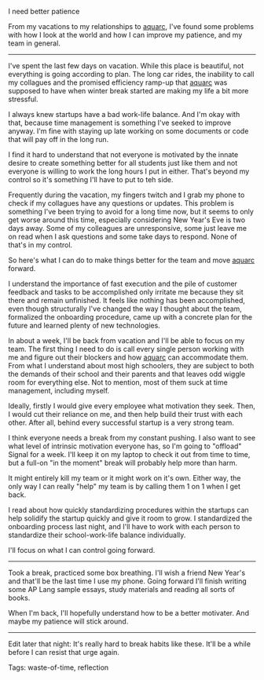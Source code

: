 I need better patience

From my vacations to my relationships to [aquarc](https://aquarc.org), I've found some problems with how I look at the world and how I can improve my patience, and my team in general.

---

I've spent the last few days on vacation. While this place is beautiful, not everything is going according to plan. The long car rides, the inability to call my collagues and the promised efficiency ramp-up that [aquarc](https://aquarc.org) was supposed to have when winter break started are making my life a bit more stressful.

I always knew startups have a bad work-life balance. And I'm okay with that, because time management is something I've seeked to improve anyway. I'm fine with staying up late working on some documents or code that will pay off in the long run.

I find it hard to understand that not everyone is motivated by the innate desire to create something better for all students just like them and not everyone is willing to work the long hours I put in either. That's beyond my control so it's something I'll have to put to teh side.

Frequently during the vacation, my fingers twitch and I grab my phone to check if my collagues have any questions or updates. This problem is something I've been trying to avoid for a long time now, but it seems to only get worse around this time, especially considering New Year's Eve is two days away. Some of my colleagues are unresponsive, some just leave me on read when I ask questions and some take days to respond. None of that's in my control.

So here's what I can do to make things better for the team and move [aquarc](https://aquarc.org) forward. 

I understand the importance of fast execution and the pile of customer feedback and tasks to be accomplished only irritate me because they sit there and remain unfinished. It feels like nothing has been accomplished, even though structurally I've changed the way I thought about the team, formalized the onboarding procedure, came up with a concrete plan for the future and learned plenty of new technologies. 

In about a week, I'll be back from vacation and I'll be able to focus on my team. The first thing I need to do is call every single person working with me and figure out their blockers and how [aquarc](https://aquarc.org) can accommodate them. From what I understand about most high schoolers, they are subject to both the demands of their school and their parents and that leaves odd wiggle room for everything else. Not to mention, most of them suck at time management, including myself.

Ideally, firstly I would give every employee what motivation they seek. Then, I would cut their reliance on me, and then help build their trust with each other. After all, behind every successful startup is a very strong team. 

I think everyone needs a break from my constant pushing. I also want to see what level of intrinsic motivation everyone has, so I'm going to "offload" Signal for a week. I'll keep it on my laptop to check it out from time to time, but a full-on "in the moment" break will probably help more than harm.

It might entirely kill my team or it might work on it's own. Either way, the only way I can really "help" my team is by calling them 1 on 1 when I get back.

I read about how quickly standardizing procedures within the startups can help solidify the startup quickly and give it room to grow. I standardized the onboarding process last night, and I'll have to work with each person to standardize their school-work-life balance individually.

I'll focus on what I can control going forward.

---

Took a break, practiced some box breathing. I'll wish a friend New Year's and that'll be the last time I use my phone. Going forward I'll finish writing some AP Lang sample essays, study materials and reading all sorts of books.

When I'm back, I'll hopefully understand how to be a better motivater. And maybe my patience will stick around.

---

Edit later that night: It's really hard to break habits like these. It'll be a while before I can resist that urge again.

Tags: waste-of-time, reflection
